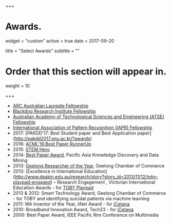 +++
# Awards.
widget = "custom"
active = true
date = 2017-09-20

title = "Select Awards"
subtitle = ""

# Order that this section will appear in.
weight = 10

+++

* [ARC Australian Laureate Fellowship](http://www.arc.gov.au/2017-laureate-profile-professor-svetha-venkatesh)
* [Blackdog Research Institute Fellowship](http://www.blackdoginstitute.org.au)
* [Australian Academy of Technological Sciences and Engineering (ATSE) Fellowship](https://www.atse.org.au/)
* [International Association of Pattern Recognition (IAPR) Fellowship](http://www.iapr.org/)
* 2017: [PAKDD'17: Best Student paper and Best Application paper] (http://pakdd2017.snu.ac.kr/?awards)
* 2016: [ACML'16:Best Paper RunnerUp](http://www.acml-conf.org/2016)
* 2015: [STEM Hero](http://www.deakin.edu.au/research/research-news/articles/svetha-venkatesh-stem-hero)
* 2014:  [Best Paper Award](http://www.pakdd2015.jvn.edu.vn/index.php/awards/best-paper-awards), Pacific Asia Knowledge Discovery and Data Mining
* 2013: [Geelong Researcher of the Year](https://www.deakin.edu.au/research/story?story_id=2013/11/18/smart-geelong-researcher-of-the-year-awards-2013), Geelong Chamber of Commerce 
* 2013: [Excellence in International Education] (http://www.deakin.edu.au/research/story?story_id=2013/11/12/toby-playpad-engaged) – Research Engagement , Victorian International Education Awards - for [TOBY Playpad](http://tobyplaypad.com/)
* 2013 & 2012: Smart Technology Award, Geelong Chamber of Commerce - for TOBY and identifying suicidal patients via machine learning
* 2011: WA Inventor of the Year, iiNet Award - for [iCetana](https://icetana.com/)
* 2010: Broadband Innovation Award, Tech23 - for [iCetana](https://icetana.com/)
* 2000: Best Paper Award, IEEE Pacific Rim Conference on Multimedia